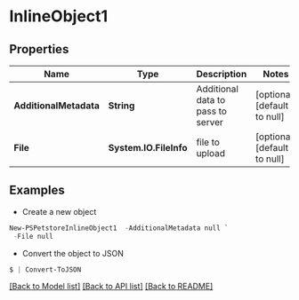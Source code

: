 # InlineObject1
## Properties

Name | Type | Description | Notes
------------ | ------------- | ------------- | -------------
**AdditionalMetadata** | **String** | Additional data to pass to server | [optional] [default to null]
**File** | **System.IO.FileInfo** | file to upload | [optional] [default to null]

## Examples

- Create a new object
```powershell
New-PSPetstoreInlineObject1  -AdditionalMetadata null `
 -File null
```

- Convert the object to JSON
```powershell
$ | Convert-ToJSON
```


[[Back to Model list]](../README.md#documentation-for-models) [[Back to API list]](../README.md#documentation-for-api-endpoints) [[Back to README]](../README.md)

